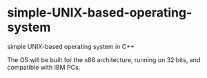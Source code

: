 # simple-UNIX-based-operating-system
simple UNIX-based operating system in C++

The OS will be built for the x86 architecture, running on 32 bits, and compatible with IBM PCs.
